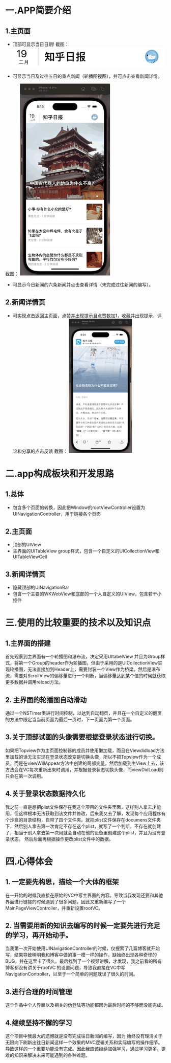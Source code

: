 # 一.APP简要介绍

## 1.主页面

- 顶部可显示当日日期!
截图：
![Alt text](https://github.com/Qingsong-Li/ZhiHuDaily/blob/master/images%20in%20readme/image-20230219200847339.png)


- 可显示当日及过往五日的重点新闻（轮播图视图），并可点击查看新闻详情。


截图：
![Alt text](https://github.com/Qingsong-Li/ZhiHuDaily/blob/master/images%20in%20readme/QQ20230219-201703-HD-6809657.gif)


- 可显示今日新闻的六条新闻并点击查看详情（未完成过往新闻的编写）。

## 2.新闻详情页

- 可实现点击返回主页面，点赞并出现提示且点赞数加1，收藏并出现提示，评论和分享的点击反馈
截图：
![Alt text](https://github.com/Qingsong-Li/ZhiHuDaily/blob/master/images%20in%20readme/QQ20230219-202445.gif)



# 二.app构成板块和开发思路

## 1.总体

- 包含多个页面的转换，因此把Window的rootViewController设置为UINavigationController，用于链接各个页面

## 2.主页面

- 顶部的UIView 
- 主界面的UITableView group样式，包含一个自定义的UICollectionView和UITableViewCell

## 3.新闻详情页

- 隐藏顶部的UINavigationBar
- 包含一个主要的WKWebView和底部的一个人自定义的UIView，包含若干小控件

# 三.使用的比较重要的技术以及知识点

## 1.主界面的搭建

首先观察到主界面有一个轮播图和瀑布流，决定采用UItabelView 并且为Group样式，将第一个Group的header作为轮播图，但由于采用的是UICollectionView实现轮播图，无法直接加到Header上，需要封装一个View作为桥梁。然后是瀑布流，需要对ScrollView的偏移量进行一个判断，当偏移量达到某个值的时候就获取更多数据并调用reload方法。

## 2. 主界面的轮播图自动滑动

通过一个NSTimer类进行时间控制，以达到自动翻页，并且在一个自定义的翻页的方法中限定当当前页面为最后一页时，下一页面为第一个页面。

## 3.关于顶部试图的头像需要根据登录状态进行切换。

如果把Topview作为主页面控制器的成员并使用懒加载，而且在Viewdidload方法里加载的话无法实现在登录状态改变是切换头像，所以不把Topview作为一个成员，而是在viewWillAppear方法中创建的局部变量，然后加载到主View上去，该方法会在VC每次重新出来时调用，并根据登录状态切换头像，而viewDidLoad则只会在第一次调用。

## 4.关于登录状态数据持久化

我之前一直是想把plist文件保存在我这个项目的文件夹里面，这样别人拿去才能用，但这样根本无法获取到该文件并修改，后来我又去了解，发现每个应用程序有个沙盒的目录结构，自带了四个文件夹。就把plist文件保存在documens文件夹下，然后别人拿去第一次肯定不存在这个plist，就写了一个判断，不存在就创建了，相当于别人拿去第一次用就会自动在他的设备里创建这个plist，并且为没有登录状态。
然后后面再根据操作更改plist文件中的数据。


# 四.心得体会

## 1. 一定要先构思，描绘一个大体的框架

在一开始的时候我直接在原始的VC中写主界面的内容。导致当我发现还要和其他界面进行链接的时候遇到了很多问题，因此又重新编写了一个MainPageViewController，并重新设置rootVC。

## 2. 当需要用新的知识去编写的时候一定要先进行充足的学习，再开始动手。

当我第一次开始使用UINavigationController的时候，仅搜索了几篇博客就开始写，结果导致明明我和博客中做的事一模一样的操作，缺始终出现各种奇怪的BUG，并在这里卡了很久。最后找到了一个视频讲解，才发现，我之前看的所有博客都没有讲关于rootVC 的设置问题，导致我直接在VC中写NavigationController，以至于一个简单的问题耽误了很久的时间。

## 3.进行合理的时间管理

这个作品中个人界面以及相关的伪登陆等功能都因为最后时间的不够而没能完成。

## 4.继续坚持不懈的学习

这个项目中我最大的遗憾就是没有完成往日新闻的编写，因为 始终没有理清关于无限向下刷新出往日新闻这样一个效果的MVC逻辑关系和实际编写的操作细节。导致这样的一个重要功能没有完成。因此我应该继续加强学习，通过学习更多，更难的知识来解决未来可能遇到的各种难题。 
